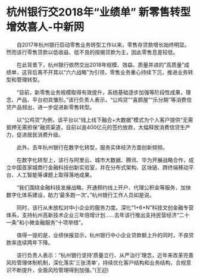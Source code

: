 # 杭州银行交2018年“业绩单” 新零售转型增效喜人-中新网

　　自2017年杭州银行启动零售业务转型工作以来，零售存贷款增长始终明显。然而该行零售贷款以低收益、低不良的按揭贷款为主，因此零售息差较低。

　　在此背景下，杭州银行依然交出2018年规模、效益、质量并进的“高质量”成绩单，这背后离不开其以“六六战略”为引领，零售业务重心持续下沉，推进业务转型和管理转型。

　　“目前，新零售业务规模取得有效提升，系统基础逐步加强等阶段性成果，理念、产品、平台初具雏形。”该行负责人表示，“公鸡贷”“喜鹊屋”“乐分期”等消费信贷产品频出，进一步促进新零售转型。

　　以“公鸡贷”为例，该平台以“线上线下融合+大数据”模式为个人客户提供“无需抵押无需担保”融资渠道，目前以逾400亿元的签约放款，大幅释放消费信贷生产力，促进居民消费升级。

　　此外，去年杭州银行在数字化转型，服务实体经济方面创新频频。

　　在数字化转型上，该行与阿里云、城市大数据、腾讯、华为开展战略合作，成立中国首家城商行金融科技创新实验室，并在分布式架构、区块链、跨终端移动平台、人工智能等课题上取得落地成果。

　　“我们围绕金融科技发展战略，开通预约线上开户、代理公积金等服务，加快数字化体系建设，助力‘最多跑一次’。”杭州银行工作人员如是说。

　　同时，该行从未放松对中小企业的服务力度。深化“1+6+N”科技文创金融专营体系，支持杭州高新技术企业三年倍增计划……去年该行推出支持民营经济“二十一条”和小微金融服务“十项举措”。

　　值得一提的是，业绩快报显示，杭州银行中小企业贷款额上升的同时，不良贷款率连续两年下降。

　　该行负责人表示：“杭州银行坚持‘质量立行、从严治行’理念，近年来改革完善风险管理体制机制，深化落实‘三张清单’，持续优化客户结构和业务结构，合规意识不断提升，全面风险管理得到加强。”(王迎)
